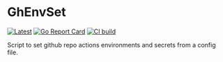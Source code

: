 # GhEnvSet

[![Latest](https://img.shields.io/github/v/release/FedeDP/GhEnvSet)](https://github.com/FedeDP/GhEnvSet/releases/latest)
[![Go Report Card](https://goreportcard.com/badge/github.com/FedeDP/GhEnvSet)](https://goreportcard.com/report/github.com/FedeDP/GhEnvSet)
[![CI build](https://github.com/FedeDP/GhEnvSet/actions/workflows/ci.yaml/badge.svg)](https://github.com/FedeDP/GhEnvSet/actions/workflows/ci.yaml)

Script to set github repo actions environments and secrets from a config file.  
